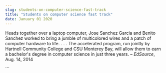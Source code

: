 ```yaml
---
slug: students-on-computer-science-fast-track
title: "Students on computer science fast track"
date: January 01 2020
---
```


 
<p>
  Heads together over a laptop computer, Jose Sanchez Garcia and Benito Sanchez
  worked to bring a jumble of multicolored wires and a patch of computer
  hardware to life. . . . The accelerated program, run jointly by Hartnell
  Community College and CSU Monterey Bay, will allow them to earn a bachelor's
  degree in computer science in just three years. – <em>EdSource</em>, Aug. 14,
  2014
</p>
```
